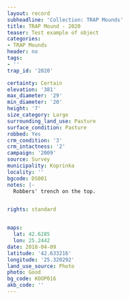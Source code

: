 ```yaml
---
layout: record
subheadline: 'Collection: TRAP Mounds'
title: TRAP Mound - 2020
teaser: Test example of object
categories:
- TRAP Mounds
header: no
tags:
- ''
trap_id: '2020'

certainty: Certain
elevation: '381'
max_diameter: '29'
min_diameter: '20'
height: '7'
size_category: Large
surrounding_land_use: Pasture
surface_condition: Pasture
robbed: Yes
crm_condition: '3'
crm_intactness: '2'
campaign: '2009'
source: Survey
municipality: Koprinka
locality: ''
bgcode: DS001
notes: |-
  Robbers' trench on the top.


rights: standard


maps:
  lat: 42.6285
  lon: 25.2442
date: 2018-04-09
latitude: '42.633216'
longitude: '25.320292'
land_use_source: Photo
photo: Good
bg_code: KOOP016
akb_code: ''
---
```

